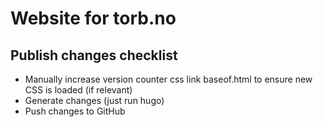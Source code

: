 # Website for torb.no

## Publish changes checklist

- Manually increase version counter css link baseof.html to ensure new CSS is loaded (if relevant)
- Generate changes (just run hugo)
- Push changes to GitHub